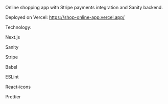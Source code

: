 Online shopping app with Stripe payments integration and Sanity backend.

Deployed on Vercel:
https://shop-online-app.vercel.app/

Technology:

Next.js

Sanity

Stripe

Babel

ESLint

React-icons

Prettier
